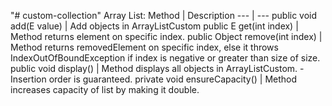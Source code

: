 "# custom-collection" 
Array List: 
Method | Description
--- | --- 
public void add(E value) | Add objects in ArrayListCustom
public E get(int index) | Method returns element on specific index.
public Object remove(int index) | Method returns removedElement on specific index, else it throws IndexOutOfBoundException if index is negative or greater than size of size.
public void display() | Method displays all objects in ArrayListCustom. -Insertion order is guaranteed.
private void ensureCapacity() | Method increases capacity of list by making it double.